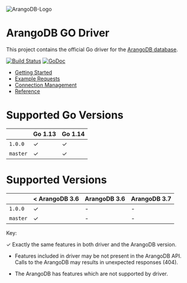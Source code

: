 ![ArangoDB-Logo](https://www.arangodb.com/docs/assets/arangodb_logo_2016_inverted.png)

# ArangoDB GO Driver

This project contains the official Go driver for the [ArangoDB database](https://arangodb.com).

[![Build Status](https://travis-ci.org/arangodb/go-driver.svg?branch=master)](https://travis-ci.org/arangodb/go-driver)
[![GoDoc](https://godoc.org/github.com/arangodb/g-driver?status.svg)](http://godoc.org/github.com/arangodb/go-driver)


- [Getting Started](https://www.arangodb.com/docs/stable/drivers/go-getting-started.html)
- [Example Requests](https://www.arangodb.com/docs/stable/drivers/go-example-requests.html)
- [Connection Management](https://www.arangodb.com/docs/stable/drivers/go-connection-management.html)
- [Reference](https://godoc.org/github.com/arangodb/go-driver)

# Supported Go Versions

|                   | Go 1.13 | Go 1.14 |
|-------------------|---------|---------|
| `1.0.0`           | ✓       | ✓       |
| `master`          | ✓       | ✓       |

# Supported Versions

|                   | < ArangoDB 3.6 | ArangoDB 3.6 | ArangoDB 3.7 |
|-------------------|----------------|--------------|--------------|
| `1.0.0`           | ✓              | -            | -            |
| `master`          | ✓              | -            | -            |

Key:

✓ Exactly the same features in both driver and the ArangoDB version.
+ Features included in driver may be not present in the ArangoDB API. Calls to the ArangoDB may results in unexpected responses (404).
- The ArangoDB has features which are not supported by driver.

